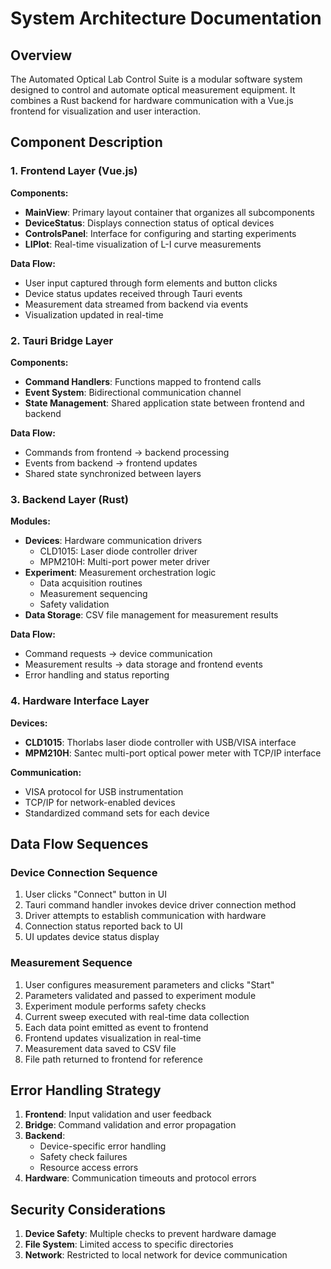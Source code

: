 # System Architecture Documentation

## Overview

The Automated Optical Lab Control Suite is a modular software system designed to control and automate optical measurement equipment. It combines a Rust backend for hardware communication with a Vue.js frontend for visualization and user interaction.

## Component Description

### 1. Frontend Layer (Vue.js)

**Components:**
- **MainView**: Primary layout container that organizes all subcomponents
- **DeviceStatus**: Displays connection status of optical devices
- **ControlsPanel**: Interface for configuring and starting experiments
- **LIPlot**: Real-time visualization of L-I curve measurements

**Data Flow:**
- User input captured through form elements and button clicks
- Device status updates received through Tauri events
- Measurement data streamed from backend via events
- Visualization updated in real-time

### 2. Tauri Bridge Layer

**Components:**
- **Command Handlers**: Functions mapped to frontend calls
- **Event System**: Bidirectional communication channel
- **State Management**: Shared application state between frontend and backend

**Data Flow:**
- Commands from frontend → backend processing
- Events from backend → frontend updates
- Shared state synchronized between layers

### 3. Backend Layer (Rust)

**Modules:**
- **Devices**: Hardware communication drivers
  - CLD1015: Laser diode controller driver
  - MPM210H: Multi-port power meter driver
- **Experiment**: Measurement orchestration logic
  - Data acquisition routines
  - Measurement sequencing
  - Safety validation
- **Data Storage**: CSV file management for measurement results

**Data Flow:**
- Command requests → device communication
- Measurement results → data storage and frontend events
- Error handling and status reporting

### 4. Hardware Interface Layer

**Devices:**
- **CLD1015**: Thorlabs laser diode controller with USB/VISA interface
- **MPM210H**: Santec multi-port optical power meter with TCP/IP interface

**Communication:**
- VISA protocol for USB instrumentation
- TCP/IP for network-enabled devices
- Standardized command sets for each device

## Data Flow Sequences

### Device Connection Sequence

1. User clicks "Connect" button in UI
2. Tauri command handler invokes device driver connection method
3. Driver attempts to establish communication with hardware
4. Connection status reported back to UI
5. UI updates device status display

### Measurement Sequence

1. User configures measurement parameters and clicks "Start"
2. Parameters validated and passed to experiment module
3. Experiment module performs safety checks
4. Current sweep executed with real-time data collection
5. Each data point emitted as event to frontend
6. Frontend updates visualization in real-time
7. Measurement data saved to CSV file
8. File path returned to frontend for reference

## Error Handling Strategy

1. **Frontend**: Input validation and user feedback
2. **Bridge**: Command validation and error propagation
3. **Backend**: 
   - Device-specific error handling
   - Safety check failures
   - Resource access errors
4. **Hardware**: Communication timeouts and protocol errors

## Security Considerations

1. **Device Safety**: Multiple checks to prevent hardware damage
2. **File System**: Limited access to specific directories
3. **Network**: Restricted to local network for device communication
